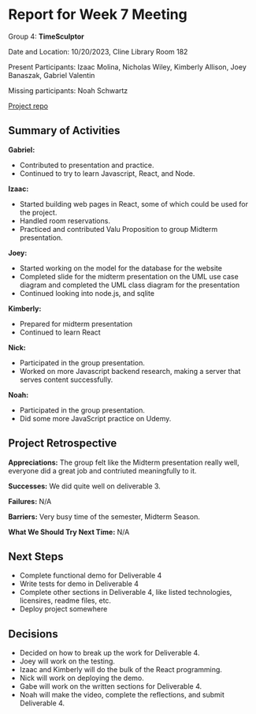 # Report for Week 7 Meeting

Group 4: **TimeSculptor**

Date and Location: 10/20/2023, Cline Library Room 182

Present Participants: Izaac Molina, Nicholas Wiley, Kimberly Allison, Joey Banaszak, Gabriel Valentin

Missing participants: Noah Schwartz

[Project repo](https://github.com/nickw409/TimeSculptor)

## **Summary of Activities**

**Gabriel:**

- Contributed to presentation and practice.
- Continued to try to learn Javascript, React, and Node.

**Izaac:**

- Started building web pages in React, some of which could be used for the project.
- Handled room reservations.
- Practiced and contributed Valu Proposition to group Midterm presentation.

**Joey:**

- Started working on the model for the database for the website
- Completed slide for the midterm presentation on the UML use case diagram and completed the UML class diagram for the presentation
- Continued looking into node.js, and sqlite

**Kimberly:**

- Prepared for midterm presentation
- Continued to learn React

**Nick:**

- Participated in the group presentation.
- Worked on more Javascript backend research, making a server that serves content successfully.

**Noah:**
- Participated in the group presentation. 
- Did some more JavaScript practice on Udemy. 

## **Project Retrospective**

**Appreciations:** The group felt like the Midterm presentation really well, everyone did a great job and contriuted meaningfully to it.

**Successes:** We did quite well on deliverable 3.

**Failures:** N/A

**Barriers:** Very busy time of the semester, Midterm Season.

**What We Should Try Next Time:** N/A

## **Next Steps**

- Complete functional demo for Deliverable 4
- Write tests for demo in Deliverable 4
- Complete other sections in Deliverable 4, like listed technologies, licensires, readme files, etc.
- Deploy project somewhere

## **Decisions**

- Decided on how to break up the work for Deliverable 4.
- Joey will work on the testing.
- Izaac and Kimberly will do the bulk of the React programming.
- Nick will work on deploying the demo.
- Gabe will work on the written sections for Deliverable 4.
- Noah will make the video, complete the reflections, and submit Deliverable 4.
